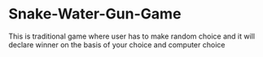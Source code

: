 # Snake-Water-Gun-Game
This is traditional game where user has to make random choice and it will declare winner on the basis of your choice and computer choice
